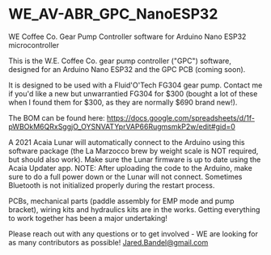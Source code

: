 # WE_AV-ABR_GPC_NanoESP32
WE Coffee Co. Gear Pump Controller software for Arduino Nano ESP32 microcontroller

This is the W.E. Coffee Co. gear pump controller ("GPC") software, designed for an Arduino Nano ESP32 and the GPC PCB (coming soon).

It is designed to be used with a Fluid'O'Tech FG304 gear pump. Contact me if you'd like a new but unwarrantied FG304 for $300 (bought a lot of these when I found them for $300, as they are normally $690 brand new!).

The BOM can be found here:
https://docs.google.com/spreadsheets/d/1f-pWBOkM6QRxSggjO_OYSNVATYprVAP66RugmsmkP2w/edit#gid=0

A 2021 Acaia Lunar will automatically connect to the Arduino using this software package (the La Marzocco brew by weight scale is NOT required, but should also work). Make sure the Lunar firmware is up to date using the Acaia Updater app. NOTE: After uploading the code to the Arduino, make sure to do a full power down or the Lunar will not connect. Sometimes Bluetooth is not initialized properly during the restart process.

PCBs, mechanical parts (paddle assembly for EMP mode and pump bracket), wiring kits and hydraulics kits are in the works. Getting everything to work together has been a major undertaking!

Please reach out with any questions or to get involved - WE are looking for as many contributors as possible! 
Jared.Bandel@gmail.com
